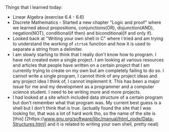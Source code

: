 Things that I learned today:
- Linear Algebra (exercise 6.4 - 6.6) 
- Discrete Mathematics - Started a new chapter "Logic and proof" where we learned about propositions, conjunctions(OR), disjunction(AND), negation(NOT), conditional(if then) and biconditional(if and only if).
- Looked back at "Writing your own shell in C" where I tried and am trying to understand the working of `strtok` function and how it is used to separate a string from a delimiter.
- I am slowly starting to think that I really don't know how to program. I have not created even a single project. I am looking at various resources and articles that people have written on a certain project that I am currently trying to create on my own but am completely failing to do so. I cannot write a single program, I cannot think of any project ideas and any project idea I think of, I cannot implement it. This has been a major issue for me and my development as a programmer and a computer science student. I need to be writing more and more projects.
- I had looked at a site which included data structure of a certain program but don't remember what that program was. My current best guess is a shell but I don't think that is true. (actually found the site that I was looking for, that was a lot of hard work tho, so the name of the site is [this] [2https://www.gnu.org/software/libc/manual/html_node/Data-Structures.html] and it is related to writing your own shell, pretty neat)